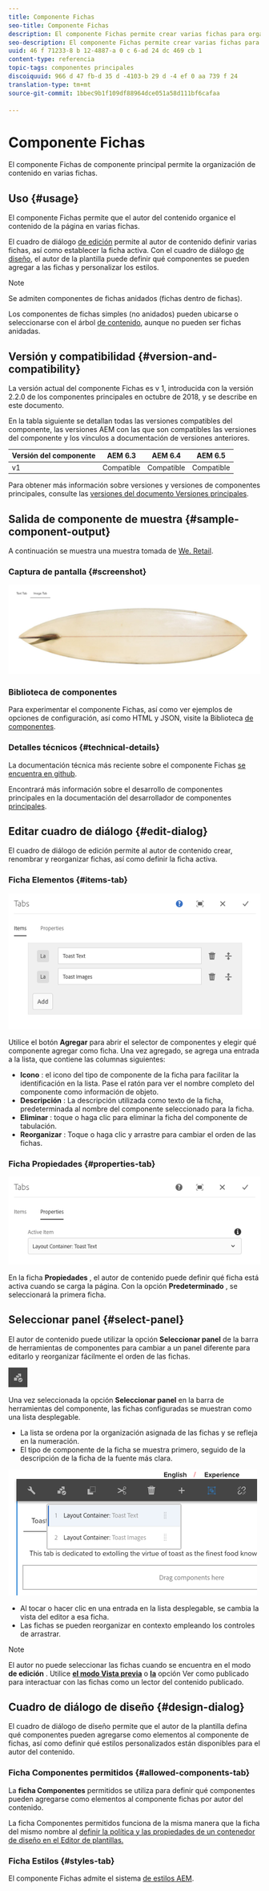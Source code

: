 ```yaml
---
title: Componente Fichas
seo-title: Componente Fichas
description: El componente Fichas permite crear varias fichas para organizar el contenido de una página.
seo-description: El componente Fichas permite crear varias fichas para organizar el contenido de una página.
uuid: 46 f 71233-8 b 12-4887-a 0 c 6-ad 24 dc 469 cb 1
content-type: referencia
topic-tags: componentes principales
discoiquuid: 966 d 47 fb-d 35 d -4103-b 29 d -4 ef 0 aa 739 f 24
translation-type: tm+mt
source-git-commit: 1bbec9b1f109df88964dce051a58d111bf6cafaa

---
```



# Componente Fichas

El componente Fichas de componente principal permite la organización de contenido en varias fichas.

## Uso {#usage}

El componente Fichas permite que el autor del contenido organice el contenido de la página en varias fichas.

El cuadro de diálogo [de edición](#edit-dialog) permite al autor de contenido definir varias fichas, así como establecer la ficha activa. Con el cuadro de diálogo [de diseño](#design-dialog), el autor de la plantilla puede definir qué componentes se pueden agregar a las fichas y personalizar los estilos.

>[!NOTE]
>
>Se admiten componentes de fichas anidados (fichas dentro de fichas).
>
>Los componentes de fichas simples (no anidados) pueden ubicarse o seleccionarse con el árbol [de contenido](https://helpx.adobe.com/experience-manager/6-5/sites/authoring/using/author-environment-tools.html), aunque no pueden ser fichas anidadas.

## Versión y compatibilidad {#version-and-compatibility}

La versión actual del componente Fichas es v 1, introducida con la versión 2.2.0 de los componentes principales en octubre de 2018, y se describe en este documento.

En la tabla siguiente se detallan todas las versiones compatibles del componente, las versiones AEM con las que son compatibles las versiones del componente y los vínculos a documentación de versiones anteriores.

| Versión del componente | AEM 6.3 | AEM 6.4 | AEM 6.5 |
|--- |--- |--- |--- |
| v1 | Compatible | Compatible | Compatible |

Para obtener más información sobre versiones y versiones de componentes principales, consulte las [versiones del documento Versiones principales](versions.md).

## Salida de componente de muestra {#sample-component-output}

A continuación se muestra una muestra tomada de [We. Retail](https://helpx.adobe.com/experience-manager/6-5/sites/developing/using/we-retail.html).

### Captura de pantalla {#screenshot}

![](assets/screenshot_2018-11-28at142504.png)

### Biblioteca de componentes

Para experimentar el componente Fichas, así como ver ejemplos de opciones de configuración, así como HTML y JSON, visite la Biblioteca [de componentes](http://opensource.adobe.com/aem-core-wcm-components/library/tabs.html).

### Detalles técnicos {#technical-details}

La documentación técnica más reciente sobre el componente Fichas [se encuentra en github](https://github.com/adobe/aem-core-wcm-components/blob/master/content/src/content/jcr_root/apps/core/wcm/components/tabs/v1/tabs).

Encontrará más información sobre el desarrollo de componentes principales en la documentación del desarrollador de componentes [principales](developing.md).

## Editar cuadro de diálogo {#edit-dialog}

El cuadro de diálogo de edición permite al autor de contenido crear, renombrar y reorganizar fichas, así como definir la ficha activa.

### Ficha Elementos {#items-tab}

![](assets/screenshot_2018-10-11at153557.png)

Utilice el botón **Agregar** para abrir el selector de componentes y elegir qué componente agregar como ficha. Una vez agregado, se agrega una entrada a la lista, que contiene las columnas siguientes:

* **Icono** : el icono del tipo de componente de la ficha para facilitar la identificación en la lista. Pase el ratón para ver el nombre completo del componente como información de objeto.
* **Descripción** : La descripción utilizada como texto de la ficha, predeterminada al nombre del componente seleccionado para la ficha.
* **Eliminar** : toque o haga clic para eliminar la ficha del componente de tabulación.
* **Reorganizar** : Toque o haga clic y arrastre para cambiar el orden de las fichas.

### Ficha Propiedades {#properties-tab}

![](assets/screenshot_2018-10-19at140646.png)

En la ficha **Propiedades** , el autor de contenido puede definir qué ficha está activa cuando se carga la página. Con la opción **Predeterminado** , se seleccionará la primera ficha.

## Seleccionar panel {#select-panel}

El autor de contenido puede utilizar la opción **Seleccionar panel** de la barra de herramientas de componentes para cambiar a un panel diferente para editarlo y reorganizar fácilmente el orden de las fichas.

![](assets/screenshot_2018-10-11at165417.png)

Una vez seleccionada la opción **Seleccionar panel** en la barra de herramientas del componente, las fichas configuradas se muestran como una lista desplegable.

* La lista se ordena por la organización asignada de las fichas y se refleja en la numeración.
* El tipo de componente de la ficha se muestra primero, seguido de la descripción de la ficha de la fuente más clara.

![](assets/screenshot_2018-10-11at165154.png)

* Al tocar o hacer clic en una entrada en la lista desplegable, se cambia la vista del editor a esa ficha.
* Las fichas se pueden reorganizar en contexto empleando los controles de arrastrar.

>[!NOTE]
>
>El autor no puede seleccionar las fichas cuando se encuentra en el modo **de edición** . Utilice [**el modo Vista previa**](https://helpx.adobe.com/experience-manager/6-5/sites/authoring/using/editing-content.html) o **[la](https://helpx.adobe.com/experience-manager/6-5/sites/authoring/using/editing-content.html)** opción Ver como publicado para interactuar con las fichas como un lector del contenido publicado.

## Cuadro de diálogo de diseño {#design-dialog}

El cuadro de diálogo de diseño permite que el autor de la plantilla defina qué componentes pueden agregarse como elementos al componente de fichas, así como definir qué estilos personalizados están disponibles para el autor del contenido.

### Ficha Componentes permitidos {#allowed-components-tab}

La **ficha Componentes** permitidos se utiliza para definir qué componentes pueden agregarse como elementos al componente fichas por autor del contenido.

La ficha Componentes permitidos funciona de la misma manera que la ficha del mismo nombre al [definir la política y las propiedades de un contenedor de diseño en el Editor de plantillas.](https://helpx.adobe.com/experience-manager/6-5/sites/authoring/using/templates.html)

### Ficha Estilos {#styles-tab}

El componente Fichas admite el sistema [de estilos AEM](authoring.md#component-styling).